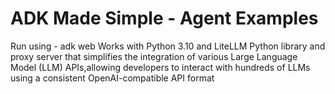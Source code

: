 # ADK Made Simple - Agent Examples
Run using - adk web
Works with Python 3.10 and LiteLLM Python library and proxy server that simplifies the integration of various Large Language Model (LLM) APIs,allowing developers to interact with hundreds of LLMs using a consistent OpenAI-compatible API format

